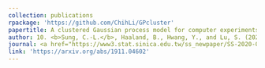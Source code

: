 ```yaml
---
collection: publications
rpackage: 'https://github.com/ChihLi/GPcluster'
papertitle: A clustered Gaussian process model for computer experiments
author: 10. <b>Sung, C.-L.</b>, Haaland, B., Hwang, Y., and Lu, S. (2023)
journal: <a href="https://www3.stat.sinica.edu.tw/ss_newpaper/SS-2020-0456_na.pdf">Statistica Sinica</a>, to appear.
link: 'https://arxiv.org/abs/1911.04602'
---
```

